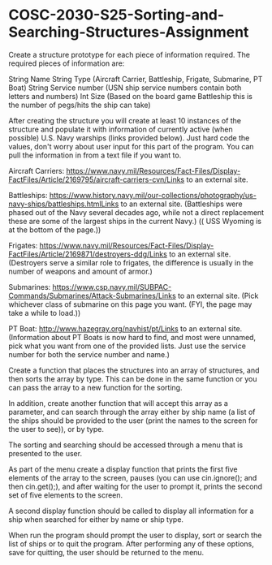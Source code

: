 # COSC-2030-S25-Sorting-and-Searching-Structures-Assignment

Create a structure prototype for each piece of information required. The required pieces of information are:

String Name
String Type (Aircraft Carrier, Battleship, Frigate, Submarine, PT Boat)
String Service number (USN ship service numbers contain both letters and numbers)
Int Size (Based on the board game Battleship this is the number of pegs/hits the ship can take)

After creating the structure you will create at least 10 instances of the structure and populate it with information of currently active (when possible) U.S. Navy warships (links provided below).
Just hard code the values, don't worry about user input for this part of the program. You can pull the information in from a text file if you want to.

Aircraft Carriers: https://www.navy.mil/Resources/Fact-Files/Display-FactFiles/Article/2169795/aircraft-carriers-cvn/Links to an external site.

Battleships: https://www.history.navy.mil/our-collections/photography/us-navy-ships/battleships.htmlLinks to an external site.
(Battleships were phased out of the Navy several decades ago, while not a direct replacement these are some of the largest ships in the current Navy.) (( USS Wyoming is at the bottom of the page.))

Frigates: https://www.navy.mil/Resources/Fact-Files/Display-FactFiles/Article/2169871/destroyers-ddg/Links to an external site.
(Destroyers serve a similar role to frigates, the difference is usually in the number of weapons and amount of armor.)

Submarines: https://www.csp.navy.mil/SUBPAC-Commands/Submarines/Attack-Submarines/Links to an external site.
(Pick whichever class of submarine on this page you want. (FYI, the page may take a while to load.))

PT Boat: http://www.hazegray.org/navhist/pt/Links to an external site.
(Information about PT Boats is now hard to find, and most were unnamed, pick what you want from one of the provided lists. Just use the service number for both the service number and name.)

 

Create a function that places the structures into an array of structures, and then sorts the array by type.  This can be done in the same function or you can pass the array to a new function for the sorting.

In addition, create another function that will accept this array as a parameter, and can search through the array either by ship name (a list of the ships should be provided to the user (print the names to the screen for the user to see)), or by type.

The sorting and searching should be accessed through a menu that is presented to the user.

As part of the menu create a display function that prints the first five elements of the array to the screen, pauses (you can use cin.ignore(); and then cin.get();), and after waiting for the user to prompt it, prints the second set of five elements to the screen.  

A second display function should be called to display all information for a ship when searched for either by name or ship type.

When run the program should prompt the user to display, sort or search the list of ships or to quit the program. After performing any of these options, save for quitting, the user should be returned to the menu. 

 
